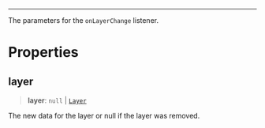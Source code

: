 ***

The parameters for the `onLayerChange` listener.

# Properties

## layer

> **layer**: `null` | [`Layer`](Layer.md)

The new data for the layer or null if the layer was removed.
